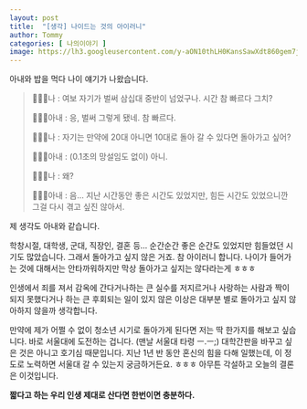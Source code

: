 ```yaml
---
layout: post
title:  "[생각] 나이드는 것의 아이러니"
author: Tommy
categories: [ 나의이야기 ]
image: https://lh3.googleusercontent.com/y-aON10thLH0KansSawXdt860gem7jnQe_XTuZVifw6ZiujfEeQndh1ILows0UMf9bKneFdKVMnrlhNxPKk=w1000-no-tmp.jpg
---
```

아내와 밥을 먹다 나이 얘기가 나왔습니다.

> 🙎🏻‍♂️나 : 여보 자기가 벌써 삼십대 중반이 넘었구나. 시간 참 빠르다 그치?
> 
> 🙎🏻‍♀️아내 : 응, 벌써 그렇게 됐네. 참 빠르다.
> 
> 🙎🏻‍♂️나 : 자기는 만약에 20대 아니면 10대로 돌아 갈 수 있다면 돌아가고 싶어?
> 
> 🙎🏻‍♀️아내 : (0.1초의 망설임도 없이) 아니.
> 
> 🙎🏻‍♂️나 : 왜?
> 
> 🙎🏻‍♀️아내 : 음… 지난 시간동안 좋은 시간도 있었지만, 힘든 시간도 있었으니깐 그걸 다시 겪고 싶진 않아서.

제 생각도 아내와 같습니다.

학창시절, 대학생, 군대, 직장인, 결혼 등… 순간순간 좋은 순간도 있었지만 힘들었던 시기도 많았습니다. 그래서 돌아가고 싶지 않은 거죠. 참 아이러니 합니다. 나이가 들어가는 것에 대해서는 안타까워하지만 막상 돌아가고 싶지는 않다라는게 ㅎㅎㅎ

인생에서 죄를 져서 감옥에 간다거나하는 큰 실수를 저지르거나 사랑하는 사람과 짝이 되지 못했다거나 하는 큰 후회되는 일이 있지 않은 이상은 대부분 별로 돌아가고 싶지 않아하지 않을까 생각합니다.

만약에 제가 어쩔 수 없이 청소년 시기로 돌아가게 된다면 저는 딱 한가지를 해보고 싶습니다. 바로 서울대에 도전하는 겁니다. (맨날 서울대 타령 ㅡ.ㅡ;) 대학간판을 바꾸고 싶은 것은 아니고 호기심 때문입니다. 지난 1년 반 동안 혼신의 힘을 다해 일했는데, 이 정도로 노력하면 서울대 갈 수 있는지 궁금하거든요. ㅎㅎㅎ 아무튼 각설하고 오늘의 결론은 이것입니다.

**짧다고 하는 우리 인생 제대로 산다면 한번이면 충분하다.**
